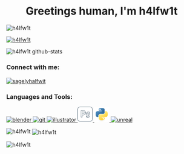 <h1 align="center">Greetings human, I'm h4lfw1t</h1>
<p align="left"> <img src="https://komarev.com/ghpvc/?username=h4lfw1t&label=Profile%20views&color=0e75b6&style=flat" alt="h4lfw1t" /> </p>

<p align="left"> <a href="https://github.com/ryo-ma/github-profile-trophy"><img src="https://github-profile-trophy.vercel.app/?username=h4lfw1t&theme=monokai" alt="h4lfw1t" /></a> </p>

![h4lfw1t github-stats](https://stats.dooboo.io/api/github-stats-advanced?login=h4lfw1t)

<h3 align="left">Connect with me:</h3>
<p align="left">
<a href="https://twitter.com/sagelyhalfwit" target="blank"><img align="center" src="https://raw.githubusercontent.com/rahuldkjain/github-profile-readme-generator/master/src/images/icons/Social/twitter.svg" alt="sagelyhalfwit" height="30" width="40" /></a>
</p>

<h3 align="left">Languages and Tools:</h3>
<p align="left"> <a href="https://www.blender.org/" target="_blank" rel="noreferrer"> <img src="https://download.blender.org/branding/community/blender_community_badge_white.svg" alt="blender" width="40" height="40"/> </a> <a href="https://git-scm.com/" target="_blank" rel="noreferrer"> <img src="https://www.vectorlogo.zone/logos/git-scm/git-scm-icon.svg" alt="git" width="40" height="40"/> </a> <a href="https://www.adobe.com/in/products/illustrator.html" target="_blank" rel="noreferrer"> <img src="https://www.vectorlogo.zone/logos/adobe_illustrator/adobe_illustrator-icon.svg" alt="illustrator" width="40" height="40"/> </a> <a href="https://www.photoshop.com/en" target="_blank" rel="noreferrer"> <img src="https://raw.githubusercontent.com/devicons/devicon/master/icons/photoshop/photoshop-line.svg" alt="photoshop" width="40" height="40"/> </a> <a href="https://www.python.org" target="_blank" rel="noreferrer"> <img src="https://raw.githubusercontent.com/devicons/devicon/master/icons/python/python-original.svg" alt="python" width="40" height="40"/> </a> <a href="https://unrealengine.com/" target="_blank" rel="noreferrer"> <img src="https://raw.githubusercontent.com/kenangundogan/fontisto/036b7eca71aab1bef8e6a0518f7329f13ed62f6b/icons/svg/brand/unreal-engine.svg" alt="unreal" width="40" height="40"/> </a> </p>

<p><img align="left" src="https://github-readme-stats.vercel.app/api/top-langs?username=h4lfw1t&show_icons=true&theme=cobalt&locale=en&layout=compact" alt="h4lfw1t" /></p>

<p>&nbsp;<img align="center" src="https://github-readme-stats.vercel.app/api?username=h4lfw1t&show_icons=true&theme=gruvbox&locale=en" alt="h4lfw1t" /></p>

<p><img align="center" src="https://github-readme-streak-stats.herokuapp.com/?user=h4lfw1t&theme=dark" alt="h4lfw1t" /></p>
